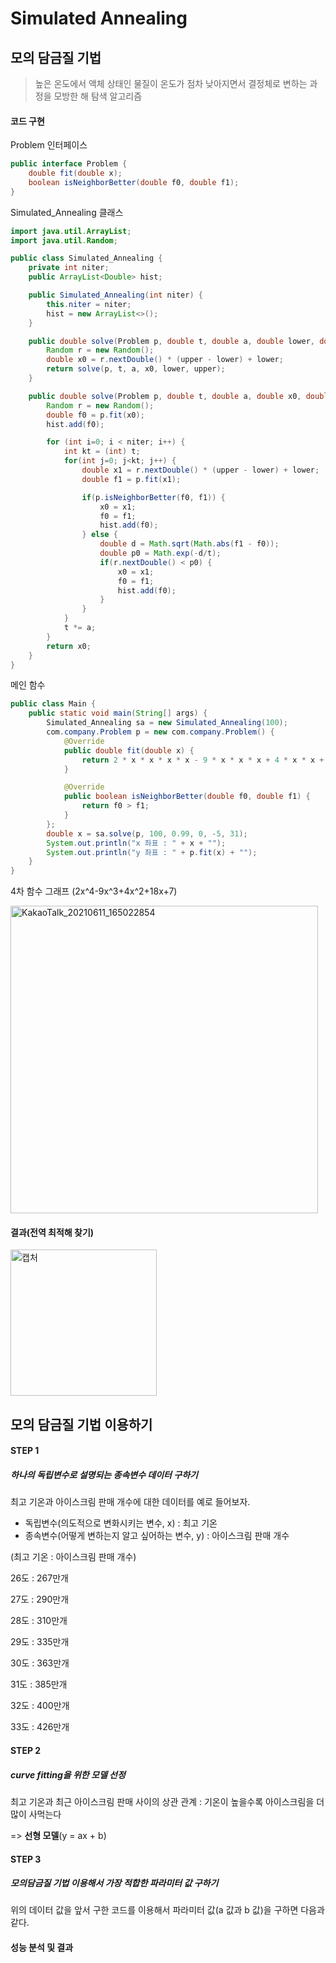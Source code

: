 # Simulated Annealing
## 모의 담금질 기법

> 높은 온도에서 액체 상태인 물질이 온도가 점차 낮아지면서 결정체로 변하는 과정을 모방한 해 탐색 알고리즘

#### 코드 구현

Problem 인터페이스

```java
public interface Problem {
    double fit(double x);
    boolean isNeighborBetter(double f0, double f1);
}
```

Simulated_Annealing 클래스

```java
import java.util.ArrayList;
import java.util.Random;

public class Simulated_Annealing {
    private int niter;
    public ArrayList<Double> hist;

    public Simulated_Annealing(int niter) {
        this.niter = niter;
        hist = new ArrayList<>();
    }

    public double solve(Problem p, double t, double a, double lower, double upper) {
        Random r = new Random();
        double x0 = r.nextDouble() * (upper - lower) + lower;
        return solve(p, t, a, x0, lower, upper);
    }

    public double solve(Problem p, double t, double a, double x0, double lower, double upper) {
        Random r = new Random();
        double f0 = p.fit(x0);
        hist.add(f0);

        for (int i=0; i < niter; i++) {
            int kt = (int) t;
            for(int j=0; j<kt; j++) {
                double x1 = r.nextDouble() * (upper - lower) + lower;
                double f1 = p.fit(x1);

                if(p.isNeighborBetter(f0, f1)) {
                    x0 = x1;
                    f0 = f1;
                    hist.add(f0);
                } else {
                    double d = Math.sqrt(Math.abs(f1 - f0));
                    double p0 = Math.exp(-d/t);
                    if(r.nextDouble() < p0) {
                        x0 = x1;
                        f0 = f1;
                        hist.add(f0);
                    }
                }
            }
            t *= a;
        }
        return x0;
    }
}
```

메인 함수

```java
public class Main {
    public static void main(String[] args) {
        Simulated_Annealing sa = new Simulated_Annealing(100);
        com.company.Problem p = new com.company.Problem() {
            @Override
            public double fit(double x) {
                return 2 * x * x * x * x - 9 * x * x * x + 4 * x * x + 18 * x + 7;    // 4차 함수
            }

            @Override
            public boolean isNeighborBetter(double f0, double f1) {
                return f0 > f1;
            }
        };
        double x = sa.solve(p, 100, 0.99, 0, -5, 31);
        System.out.println("x 좌표 : " + x + "");
        System.out.println("y 좌표 : " + p.fit(x) + "");
    }
}
```

4차 함수 그래프 (2x^4-9x^3+4x^2+18x+7)

<img width="492" alt="KakaoTalk_20210611_165022854" src="https://user-images.githubusercontent.com/80511341/121651413-8ef1fb00-cad5-11eb-9624-2114bb3fa9c9.png">



#### 결과(전역 최적해 찾기)

<img width="234" alt="캡처" src="https://user-images.githubusercontent.com/80511341/121655577-ad59f580-cad9-11eb-9e12-9aa8e39d2c51.PNG">

## 모의 담금질 기법 이용하기

#### STEP 1

##### 하나의 독립변수로 설명되는 종속변수 데이터 구하기

최고 기온과 아이스크림 판매 개수에 대한 데이터를 예로 들어보자.

- 독립변수(의도적으로 변화시키는 변수, x) : 최고 기온
- 종속변수(어떻게 변하는지 알고 싶어하는 변수, y) : 아이스크림 판매 개수

(최고 기온 : 아이스크림 판매 개수)

26도 : 267만개

27도 : 290만개

28도 : 310만개

29도 : 335만개

30도 : 363만개

31도 : 385만개

32도 : 400만개

33도 : 426만개

#### STEP 2

##### curve fitting을 위한 모델 선정

최고 기온과 최근 아이스크림 판매 사이의 상관 관계 : 기온이 높을수록 아이스크림을 더 많이 사먹는다

=> **선형 모델**(y = ax + b)

#### STEP 3

##### 모의담금질 기법 이용해서 가장 적합한 파라미터 값 구하기

위의 데이터 값을 앞서 구한 코드를 이용해서 파라미터 값(a 값과 b 값)을 구하면 다음과 같다. 



#### 성능 분석 및 결과

